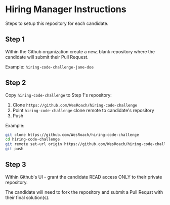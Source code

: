 # Hiring Manager Instructions

Steps to setup this repository for each candidate.

## Step 1

Within the Github organization create a new, blank repository where the candidate will submit their Pull Request.

Example: `hiring-code-challenge-jane-doe`

## Step 2

Copy `hiring-code-challenge` to Step 1's repository:

1. Clone `https://github.com/WesRoach/hiring-code-challenge`
1. Point `hiring-code-challenge` clone remote to candidate's repository
1. Push

Example:

```bash
git clone https://github.com/WesRoach/hiring-code-challenge
cd hiring-code-challenge
git remote set-url origin https://github.com/WesRoach/hiring-code-challenge-jane-doe
git push
```

## Step 3

Within Github's UI - grant the candidate READ access ONLY to their private repository.

The candidate will need to fork the repository and submit a Pull Requst with their final solution(s).
